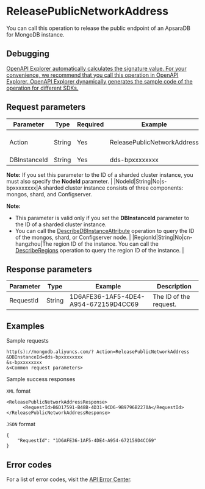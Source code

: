 # ReleasePublicNetworkAddress

You can call this operation to release the public endpoint of an ApsaraDB for MongoDB instance.

## Debugging

[OpenAPI Explorer automatically calculates the signature value. For your convenience, we recommend that you call this operation in OpenAPI Explorer. OpenAPI Explorer dynamically generates the sample code of the operation for different SDKs.](https://api.aliyun.com/#product=Dds&api=ReleasePublicNetworkAddress&type=RPC&version=2015-12-01)

## Request parameters

|Parameter|Type|Required|Example|Description|
|---------|----|--------|-------|-----------|
|Action|String|Yes|ReleasePublicNetworkAddress|The operation that you want to perform. Set the value to **ReleasePublicNetworkAddress**. |
|DBInstanceId|String|Yes|dds-bpxxxxxxxx|The ID of the instance.

**Note:** If you set this parameter to the ID of a sharded cluster instance, you must also specify the **NodeId** parameter. |
|NodeId|String|No|s-bpxxxxxxxx|A sharded cluster instance consists of three components: mongos, shard, and Configserver.

**Note:**

-   This parameter is valid only if you set the **DBInstanceId** parameter to the ID of a sharded cluster instance.
-   You can call the [DescribeDBInstanceAttribute](~~62010~~) operation to query the ID of the mongos, shard, or Configserver node. |
|RegionId|String|No|cn-hangzhou|The region ID of the instance. You can call the [DescribeRegions](~~61933~~) operation to query the region ID of the instance. |

## Response parameters

|Parameter|Type|Example|Description|
|---------|----|-------|-----------|
|RequestId|String|1D6AFE36-1AF5-4DE4-A954-672159D4CC69|The ID of the request. |

## Examples

Sample requests

```
http(s)://mongodb.aliyuncs.com/? Action=ReleasePublicNetworkAddress
&DBInstanceId=dds-bpxxxxxxxx
&s-bpxxxxxxxx
&<Common request parameters>
```

Sample success responses

`XML` fomat

```
<ReleasePublicNetworkAddressResponse>
      <RequestId>B6D17591-B48B-4D31-9CD6-9B9796B2270A</RequestId>
</ReleasePublicNetworkAddressResponse>
```

`JSON` format

```
{
    "RequestId": "1D6AFE36-1AF5-4DE4-A954-672159D4CC69"
}
```

## Error codes

For a list of error codes, visit the [API Error Center](https://error-center.alibabacloud.com/status/product/Dds).

